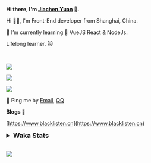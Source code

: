 <!-- <img align="right" src="https://github-readme-stats.vercel.app/api/top-langs/?username=blacklisten&layout=compact" /> -->

**Hi there, I'm [Jiachen.Yuan](https://www.blacklisten.cn) 👋.**

Hi 🙋‍♂️, I'm Front-End developer from Shanghai, China.

🌱 I’m currently learning 🥀 VueJS  React & NodeJs.

Lifelong learner. 😻

<br />

<img src="https://github-readme-stats.vercel.app/api/top-langs/?username=aaditkamat&layout=compact" /><br />

<img src="https://github-readme-stats.vercel.app/api?username=blacklisten&count_private=true&show_icons=true" /><br />

<img src="https://github-readme-stats.vercel.app/api/wakatime?username=blacklisten&layout=compact" /><br />



💬 Ping me by [Email](mailto:black_listen@163.com), [QQ](http://wpa.qq.com/msgrd?v=3&uin=756319278&site=%E5%9C%A8%E7%BA%BF%E5%AE%A2%E6%9C%8D&menu=yes)

<!-- I am Into , 🙏 -->

<!-- Javascript, Web Development, H5, MicroProgram, NodeJs, Electron... 😼 -->

<!--[![Top Langs](https://github-readme-stats.vercel.app/api/top-langs/?username=blacklisten&layout=compact)](https://github.com/anuraghazra/github-readme-stats)-->

<!--![ReadMe Card](https://github-readme-stats.vercel.app/api?username=blacklisten&show_icons=true&theme=radical)-->

**Blogs 🌱**

[https://www.blacklisten.cn](https://www.blacklisten.cn)

<details>
 <summary style="font-size:1.25em"><strong>Waka Stats </strong></summary><br>
<!--START_SECTION:waka-->
![Profile Views](http://img.shields.io/badge/Profile%20Views-3-blue)

**🐱 My Github Data** 

> 🏆 56 Contributions in the Year 2021
 > 
> 📦 256.6 kB Used in Github's Storage 
 > 
> 💼 Opted to Hire
 > 
> 📜 48 Public Repositories 
 > 
> 🔑 4 Private Repositories  
 > 
**I'm an Early 🐤** 

```text
🌞 Morning    9 commits      ░░░░░░░░░░░░░░░░░░░░░░░░░   3.11% 
🌆 Daytime    196 commits    █████████████████░░░░░░░░   67.82% 
🌃 Evening    83 commits     ███████░░░░░░░░░░░░░░░░░░   28.72% 
🌙 Night      1 commits      ░░░░░░░░░░░░░░░░░░░░░░░░░   0.35%

```
📅 **I'm Most Productive on Monday** 

```text
Monday       82 commits     ███████░░░░░░░░░░░░░░░░░░   28.37% 
Tuesday      48 commits     ████░░░░░░░░░░░░░░░░░░░░░   16.61% 
Wednesday    43 commits     ███░░░░░░░░░░░░░░░░░░░░░░   14.88% 
Thursday     68 commits     ██████░░░░░░░░░░░░░░░░░░░   23.53% 
Friday       42 commits     ███░░░░░░░░░░░░░░░░░░░░░░   14.53% 
Saturday     3 commits      ░░░░░░░░░░░░░░░░░░░░░░░░░   1.04% 
Sunday       3 commits      ░░░░░░░░░░░░░░░░░░░░░░░░░   1.04%

```


📊 **This Week I Spent My Time On** 

```text
⌚︎ Time Zone: Asia/Shanghai

💬 Programming Languages: 
JavaScript               2 hrs 6 mins        █████████████░░░░░░░░░░░░   54.43% 
Vue.js                   29 mins             ███░░░░░░░░░░░░░░░░░░░░░░   12.86% 
Markdown                 25 mins             ██░░░░░░░░░░░░░░░░░░░░░░░   11.19% 
TypeScript               21 mins             ██░░░░░░░░░░░░░░░░░░░░░░░   9.33% 
YAML                     14 mins             █░░░░░░░░░░░░░░░░░░░░░░░░   6.39%

🔥 Editors: 
VS Code                  3 hrs 51 mins       █████████████████████████   100.0%

🐱‍💻 Projects: 
learning                 2 hrs 28 mins       ████████████████░░░░░░░░░   64.14% 
blacklisten              38 mins             ████░░░░░░░░░░░░░░░░░░░░░   16.49% 
hello-vue3               29 mins             ███░░░░░░░░░░░░░░░░░░░░░░   12.86% 
zhuoyao-master           15 mins             █░░░░░░░░░░░░░░░░░░░░░░░░   6.51%

💻 Operating System: 
Mac                      3 hrs 51 mins       █████████████████████████   100.0%

```

**I Mostly Code in JavaScript** 

```text
JavaScript               18 repos            ███████████░░░░░░░░░░░░░░   43.9% 
Vue                      11 repos            ██████░░░░░░░░░░░░░░░░░░░   26.83% 
TypeScript               5 repos             ███░░░░░░░░░░░░░░░░░░░░░░   12.2% 
HTML                     4 repos             ██░░░░░░░░░░░░░░░░░░░░░░░   9.76% 
CSS                      1 repo              ░░░░░░░░░░░░░░░░░░░░░░░░░   2.44%

```


**Timeline**

![Chart not found](https://raw.githubusercontent.com/blacklisten/blacklisten/master/charts/bar_graph.png) 


 Last Updated on 06/07/2021
<!--END_SECTION:waka-->
</details>

<br />

<!--
**blacklisten/blacklisten** is a ✨ _special_ ✨ repository because its `README.md` (this file) appears on your GitHub profile.

Here are some ideas to get you started:

- 🔭 I’m currently working on ...
- 🌱 I’m currently learning ...
- 👯 I’m looking to collaborate on ...
- 🤔 I’m looking for help with ...
- 💬 Ask me about ...
- 📫 How to reach me: ...
- 😄 Pronouns: ...
- ⚡ Fun fact: ...
-->

![](http://profile-counter.glitch.me/blacklisten/count.svg)
